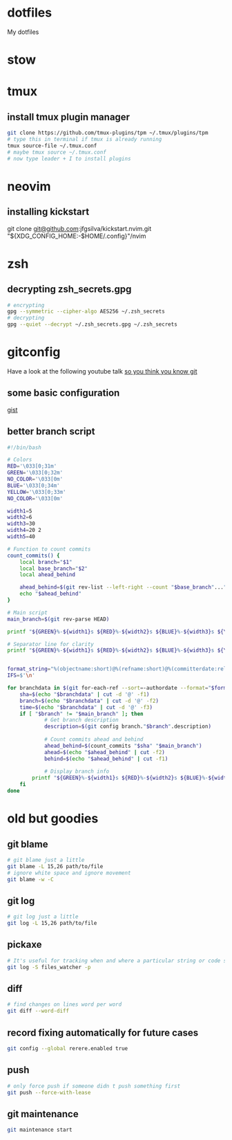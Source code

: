 # dotfiles
My dotfiles

# stow
##

# tmux
## install tmux plugin manager

```bash
git clone https://github.com/tmux-plugins/tpm ~/.tmux/plugins/tpm
# type this in terminal if tmux is already running
tmux source-file ~/.tmux.conf
# maybe tmux source ~/.tmux.conf
# now type leader + I to install plugins
```

# neovim
## installing kickstart
git clone git@github.com:jfgsilva/kickstart.nvim.git "${XDG_CONFIG_HOME:-$HOME/.config}"/nvim

# zsh
## decrypting zsh_secrets.gpg
```bash
# encrypting
gpg --symmetric --cipher-algo AES256 ~/.zsh_secrets
# decrypting
gpg --quiet --decrypt ~/.zsh_secrets.gpg ~/.zsh_secrets
```

# gitconfig
Have a look at the following youtube talk [so you think you know git](https://www.youtube.com/watch?v=aolI_Rz0ZqY&t=2224s)
## some basic configuration
[gist](https://gist.github.com/schacon)
## better branch script
```bash
#!/bin/bash

# Colors
RED='\033[0;31m'
GREEN='\033[0;32m'
NO_COLOR='\033[0m'
BLUE='\033[0;34m'
YELLOW='\033[0;33m'
NO_COLOR='\033[0m'

width1=5
width2=6
width3=30
width4=20 2
width5=40

# Function to count commits
count_commits() {
    local branch="$1"
    local base_branch="$2"
    local ahead_behind

    ahead_behind=$(git rev-list --left-right --count "$base_branch"..."$branch")
    echo "$ahead_behind"
}

# Main script
main_branch=$(git rev-parse HEAD)

printf "${GREEN}%-${width1}s ${RED}%-${width2}s ${BLUE}%-${width3}s ${YELLOW}%-${width4}s ${NO_COLOR}%-${width5}s\n" "Ahead" "Behind" "Branch" "Last Commit"  " "

# Separator line for clarity
printf "${GREEN}%-${width1}s ${RED}%-${width2}s ${BLUE}%-${width3}s ${YELLOW}%-${width4}s ${NO_COLOR}%-${width5}s\n" "-----" "------" "------------------------------" "-------------------" " "


format_string="%(objectname:short)@%(refname:short)@%(committerdate:relative)"
IFS=$'\n'

for branchdata in $(git for-each-ref --sort=-authordate --format="$format_string" refs/heads/ --no-merged); do
    sha=$(echo "$branchdata" | cut -d '@' -f1)
    branch=$(echo "$branchdata" | cut -d '@' -f2)
    time=$(echo "$branchdata" | cut -d '@' -f3)
    if [ "$branch" != "$main_branch" ]; then
            # Get branch description
            description=$(git config branch."$branch".description)
            
            # Count commits ahead and behind
            ahead_behind=$(count_commits "$sha" "$main_branch")
            ahead=$(echo "$ahead_behind" | cut -f2)
            behind=$(echo "$ahead_behind" | cut -f1)
            
            # Display branch info
	    printf "${GREEN}%-${width1}s ${RED}%-${width2}s ${BLUE}%-${width3}s ${YELLOW}%-${width4}s ${NO_COLOR}%-${width5}s\n" $ahead $behind $branch "$time" "$description"
    fi
done


```

# old but goodies
## git blame
```bash
# git blame just a little
git blame -L 15,26 path/to/file
# ignore white space and ignore movement
git blame -w -C
```

## git log
```bash
# git log just a little
git log -L 15,26 path/to/file
```

## pickaxe
```bash
# It's useful for tracking when and where a particular string or code snippet was introduced or removed.
git log -S files_watcher -p
```
## diff
```bash
# find changes on lines word per word
git diff --word-diff
```

## record fixing automatically for future cases
```bash
git config --global rerere.enabled true
```

## push
```bash
# only force push if someone didn t push something first
git push --force-with-lease
```

## git maintenance
```bash
git maintenance start
```

